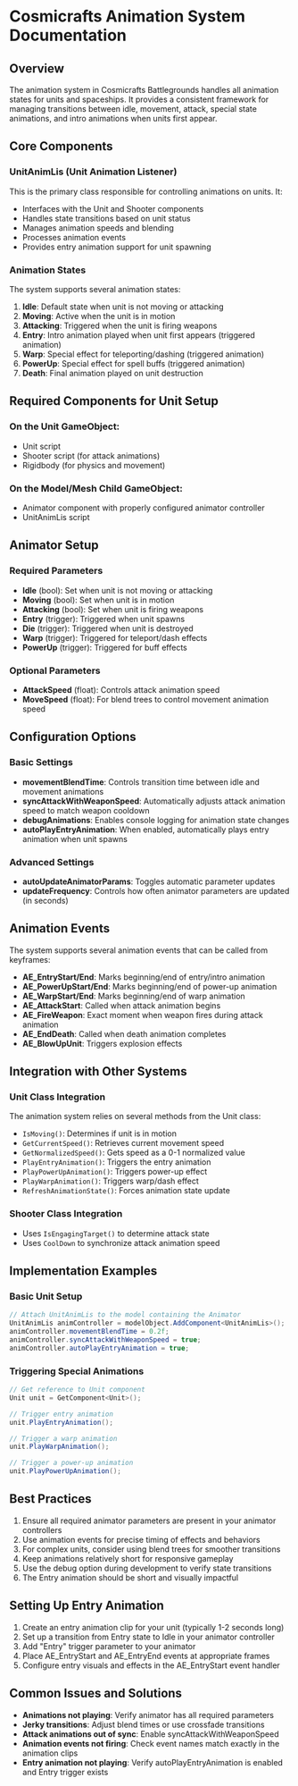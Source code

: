 # Cosmicrafts Animation System Documentation

## Overview
The animation system in Cosmicrafts Battlegrounds handles all animation states for units and spaceships. It provides a consistent framework for managing transitions between idle, movement, attack, special state animations, and intro animations when units first appear.

## Core Components

### UnitAnimLis (Unit Animation Listener)
This is the primary class responsible for controlling animations on units. It:
- Interfaces with the Unit and Shooter components
- Handles state transitions based on unit status
- Manages animation speeds and blending
- Processes animation events
- Provides entry animation support for unit spawning

### Animation States
The system supports several animation states:
1. **Idle**: Default state when unit is not moving or attacking
2. **Moving**: Active when the unit is in motion
3. **Attacking**: Triggered when the unit is firing weapons
4. **Entry**: Intro animation played when unit first appears (triggered animation)
5. **Warp**: Special effect for teleporting/dashing (triggered animation)
6. **PowerUp**: Special effect for spell buffs (triggered animation)
7. **Death**: Final animation played on unit destruction

## Required Components for Unit Setup

### On the Unit GameObject:
- Unit script
- Shooter script (for attack animations)
- Rigidbody (for physics and movement)

### On the Model/Mesh Child GameObject:
- Animator component with properly configured animator controller
- UnitAnimLis script

## Animator Setup

### Required Parameters
- **Idle** (bool): Set when unit is not moving or attacking
- **Moving** (bool): Set when unit is in motion
- **Attacking** (bool): Set when unit is firing weapons
- **Entry** (trigger): Triggered when unit spawns
- **Die** (trigger): Triggered when unit is destroyed
- **Warp** (trigger): Triggered for teleport/dash effects
- **PowerUp** (trigger): Triggered for buff effects

### Optional Parameters
- **AttackSpeed** (float): Controls attack animation speed
- **MoveSpeed** (float): For blend trees to control movement animation speed

## Configuration Options

### Basic Settings
- **movementBlendTime**: Controls transition time between idle and movement animations
- **syncAttackWithWeaponSpeed**: Automatically adjusts attack animation speed to match weapon cooldown
- **debugAnimations**: Enables console logging for animation state changes
- **autoPlayEntryAnimation**: When enabled, automatically plays entry animation when unit spawns

### Advanced Settings
- **autoUpdateAnimatorParams**: Toggles automatic parameter updates
- **updateFrequency**: Controls how often animator parameters are updated (in seconds)

## Animation Events
The system supports several animation events that can be called from keyframes:

- **AE_EntryStart/End**: Marks beginning/end of entry/intro animation
- **AE_PowerUpStart/End**: Marks beginning/end of power-up animation
- **AE_WarpStart/End**: Marks beginning/end of warp animation
- **AE_AttackStart**: Called when attack animation begins
- **AE_FireWeapon**: Exact moment when weapon fires during attack animation
- **AE_EndDeath**: Called when death animation completes
- **AE_BlowUpUnit**: Triggers explosion effects

## Integration with Other Systems

### Unit Class Integration
The animation system relies on several methods from the Unit class:
- `IsMoving()`: Determines if unit is in motion
- `GetCurrentSpeed()`: Retrieves current movement speed
- `GetNormalizedSpeed()`: Gets speed as a 0-1 normalized value
- `PlayEntryAnimation()`: Triggers the entry animation
- `PlayPowerUpAnimation()`: Triggers power-up effect
- `PlayWarpAnimation()`: Triggers warp/dash effect
- `RefreshAnimationState()`: Forces animation state update

### Shooter Class Integration
- Uses `IsEngagingTarget()` to determine attack state
- Uses `CoolDown` to synchronize attack animation speed

## Implementation Examples

### Basic Unit Setup
```csharp
// Attach UnitAnimLis to the model containing the Animator
UnitAnimLis animController = modelObject.AddComponent<UnitAnimLis>();
animController.movementBlendTime = 0.2f;
animController.syncAttackWithWeaponSpeed = true;
animController.autoPlayEntryAnimation = true;
```

### Triggering Special Animations
```csharp
// Get reference to Unit component
Unit unit = GetComponent<Unit>();

// Trigger entry animation
unit.PlayEntryAnimation();

// Trigger a warp animation
unit.PlayWarpAnimation();

// Trigger a power-up animation
unit.PlayPowerUpAnimation();
```

## Best Practices
1. Ensure all required animator parameters are present in your animator controllers
2. Use animation events for precise timing of effects and behaviors
3. For complex units, consider using blend trees for smoother transitions
4. Keep animations relatively short for responsive gameplay
5. Use the debug option during development to verify state transitions
6. The Entry animation should be short and visually impactful

## Setting Up Entry Animation
1. Create an entry animation clip for your unit (typically 1-2 seconds long)
2. Set up a transition from Entry state to Idle in your animator controller
3. Add "Entry" trigger parameter to your animator
4. Place AE_EntryStart and AE_EntryEnd events at appropriate frames
5. Configure entry visuals and effects in the AE_EntryStart event handler

## Common Issues and Solutions
- **Animations not playing**: Verify animator has all required parameters
- **Jerky transitions**: Adjust blend times or use crossfade transitions
- **Attack animations out of sync**: Enable syncAttackWithWeaponSpeed
- **Animation events not firing**: Check event names match exactly in the animation clips
- **Entry animation not playing**: Verify autoPlayEntryAnimation is enabled and Entry trigger exists 